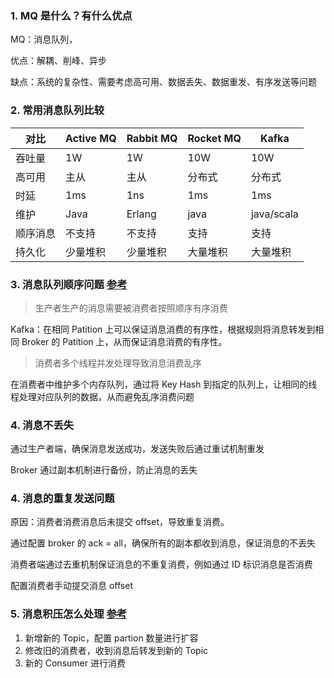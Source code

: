 ### 1. MQ 是什么？有什么优点

MQ：消息队列，

优点：解耦、削峰、异步

缺点：系统的复杂性、需要考虑高可用、数据丢失、数据重发、有序发送等问题

### 2. 常用消息队列比较

| 对比     | Active MQ | Rabbit MQ | Rocket MQ | Kafka      |
| -------- | --------- | --------- | --------- | ---------- |
| 吞吐量   | 1W        | 1W        | 10W       | 10W        |
| 高可用   | 主从      | 主从      | 分布式    | 分布式     |
| 时延     | 1ms       | 1ns       | 1ms       | 1ms        |
| 维护     | Java      | Erlang    | java      | java/scala |
| 顺序消息 | 不支持    | 不支持    | 支持      | 支持       |
| 持久化   | 少量堆积  | 少量堆积  | 大量堆积  | 大量堆积   |

### 3. 消息队列顺序问题 [参考](https://sa.sogou.com/sgsearch/sgs_tc_news.php?req=nxiYB_RqrtR_RCBzn7Mur64FYacCUx0frbgmBhIDEUQ=&user_type=1)

> 生产者生产的消息需要被消费者按照顺序有序消费

Kafka：在相同 Patition 上可以保证消息消费的有序性，根据规则将消息转发到相同 Broker 的 Patition 上，从而保证消息消费的有序性。

> 消费者多个线程并发处理导致消息消费乱序

在消费者中维护多个内存队列，通过将 Key Hash 到指定的队列上，让相同的线程处理对应队列的数据，从而避免乱序消费问题

### 4. 消息不丢失

通过生产者端，确保消息发送成功，发送失败后通过重试机制重发

Broker 通过副本机制进行备份，防止消息的丢失

### 4. 消息的重复发送问题

原因：消费者消费消息后未提交 offset，导致重复消费。

通过配置 broker 的 ack = all，确保所有的副本都收到消息，保证消息的不丢失

消费者端通过去重机制保证消息的不重复消费，例如通过 ID 标识消息是否消费

配置消费者手动提交消息 offset

### 5. 消息积压怎么处理 [参考](https://juejin.cn/post/6844903849107406856)

1. 新增新的 Topic，配置 partion 数量进行扩容 
2. 修改旧的消费者，收到消息后转发到新的 Topic
3. 新的 Consumer 进行消费

